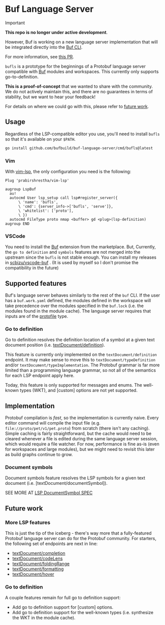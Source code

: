 # Buf Language Server

> [!IMPORTANT]
> **This repo is no longer under active development**.
>
> However, Buf is working on a  new language server implementation that will be integrated directly into the
> [Buf CLI](https://github.com/bufbuild/buf).
>
> For more information, see [this PR](https://github.com/bufbuild/buf/pull/2662).


`bufls` is a prototype for the beginnings of a Protobuf language server compatible with
[Buf](https://github.com/bufbuild/buf) modules and workspaces. This currently
only supports go-to-definition.

**This is a proof-of-concept** that we wanted to share with
the community. We do not actively maintain this, and there are no guarantees
in terms of stability, but we want to hear your feedback!

For details on where we could go with this, please refer to [future work](#future-work).

## Usage

Regardless of the LSP-compatible editor you use, you'll need to install
`bufls` so that it's available on your `$PATH`.

```bash
go install github.com/bufbuild/buf-language-server/cmd/bufls@latest
```

### Vim

With [vim-lsp], the only configuration you need is the following:

```vim
Plug 'prabirshrestha/vim-lsp'

augroup LspBuf
  au!
  autocmd User lsp_setup call lsp#register_server({
      \ 'name': 'bufls',
      \ 'cmd': {server_info->['bufls', 'serve']},
      \ 'whitelist': ['proto'],
      \ })
  autocmd FileType proto nmap <buffer> gd <plug>(lsp-definition)
augroup END
```

  [vim-lsp]: https://github.com/prabirshrestha/vim-lsp

### VSCode

You need to install the [Buf](https://marketplace.visualstudio.com/items?itemName=bufbuild.vscode-buf) extension from the marketplace. But, Currently, the `go to definition` and `symbols` features are not merged into the upstream since the `bufls` is not stable enough. You can install my releases in [scbizu/vscode-buf](https://github.com/scbizu/vscode-buf/releases) . (It is used by myself so I don't promise the compatibility in the future)

## Supported features

Buf's language server behaves similarly to the rest of the `buf` CLI. If
the user has a `buf.work.yaml` defined, the modules defined in the workspace
will take precedence over the modules specified in the `buf.lock` (i.e. the
modules found in the module cache). The language server requires that inputs
are of the [protofile] type.

  [protofile]: https://docs.buf.build/reference/inputs#protofile

### Go to definition

Go to definition resolves the definition location of a symbol at a
given text document position (i.e. [textDocument/definition]).

This feature is currently only implemented on the `textDocument/definition`
endpoint. It may make sense to move this to `textDocument/typeDefinition`
and/or `textDocument/typeImplementation`. The Protobuf grammar is far more
limited than a programming language grammar, so not all of the semantics
for each LSP endpoint apply here.

Today, this feature is only supported for messages and enums. The well-known
types (WKT), and [custom] options are not yet supported.

  [textDocument/definition]: https://microsoft.github.io/language-server-protocol/specifications/lsp/3.17/specification/#textDocument_definition

## Implementation

Protobuf compilation is _fast_, so the implementation is currently naive. Every
editor command will compile the input file (e.g. `file://proto/pet/v1/pet.proto`)
from scratch (there isn't any caching). Simple caching is fairly straightforward,
but the cache would need to be cleared whenever a file is edited during the same
language server session, which would require a file watcher. For now, performance
is fine as-is (even for workspaces and large modules), but we might need to revisit
this later as build graphs continue to grow.

### Document symbols

Document symbols feature resolves the LSP symbols for a given text document (i.e. [textDocument/documentSymbol]).

SEE MORE AT [LSP DocumentSymbol SPEC](https://microsoft.github.io/language-server-protocol/specifications/lsp/3.17/specification/#textDocument_documentSymbol)

## Future work

### More LSP features

This is just the tip of the iceberg - there's way more that a fully-featured Protobuf
language server can do for the Protobuf community. For starters, the following set of
endpoints are next in line:

 - [textDocument/completion]
 - [textDocument/codeLens]
 - [textDocument/foldingRange]
 - [textDocument/formatting]
 - [textDocument/hover]

  [textDocument/completion]: https://microsoft.github.io/language-server-protocol/specifications/lsp/3.17/specification/#textDocument_completion
  [textDocument/codeLens]: https://microsoft.github.io/language-server-protocol/specifications/lsp/3.17/specification/#textDocument_codeLens
  [textDocument/foldingRange]: https://microsoft.github.io/language-server-protocol/specifications/lsp/3.17/specification/#textDocument_foldingRange
  [textDocument/formatting]: https://microsoft.github.io/language-server-protocol/specifications/lsp/3.17/specification/#textDocument_formatting
  [textDocument/hover]: https://microsoft.github.io/language-server-protocol/specifications/lsp/3.17/specification/#textDocument_hover

### Go to definition

A couple features remain for full go to definition support:

 - Add go to definition support for [custom] options.
 - Add go to definition support for the well-known types (i.e. synthesize the WKT in the module cache).

